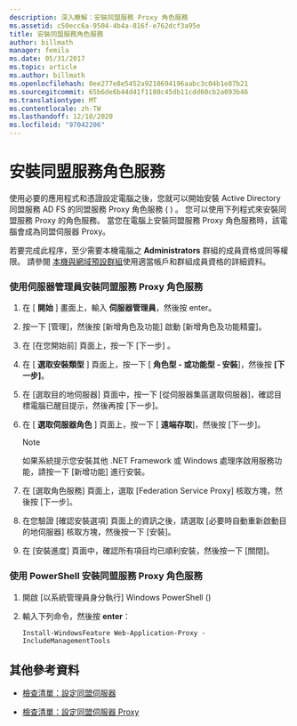 ```yaml
---
description: 深入瞭解：安裝同盟服務 Proxy 角色服務
ms.assetid: c50ecc6a-9504-4b4a-816f-e762dcf3a95e
title: 安裝同盟服務角色服務
author: billmath
manager: femila
ms.date: 05/31/2017
ms.topic: article
ms.author: billmath
ms.openlocfilehash: 0ee277e8e5452a9210694196aabc3c04b1e87b21
ms.sourcegitcommit: 65b6de6b44d41f1180c45db11cdd60cb2a093b46
ms.translationtype: MT
ms.contentlocale: zh-TW
ms.lasthandoff: 12/10/2020
ms.locfileid: "97042206"
---
```

# <a name="install-the-federation-service-proxy-role-service"></a>安裝同盟服務角色服務

使用必要的應用程式和憑證設定電腦之後，您就可以開始安裝 Active Directory 同盟服務 AD FS 的同盟服務 Proxy 角色服務 \( \) 。 您可以使用下列程式來安裝同盟服務 Proxy 的角色服務。 當您在電腦上安裝同盟服務 Proxy 角色服務時，該電腦會成為同盟伺服器 Proxy。

若要完成此程序，至少需要本機電腦之 **Administrators** 群組的成員資格或同等權限。  請參閱 [本機與網域預設群組](https://go.microsoft.com/fwlink/?LinkId=83477)使用適當帳戶和群組成員資格的詳細資料。

### <a name="to-install-the-federation-service-proxy-role-service-using-the-server-manager"></a>使用伺服器管理員安裝同盟服務 Proxy 角色服務

1.  在 [ **開始** ] 畫面上，輸入 **伺服器管理員**，然後按 enter。

2.  按一下 [管理]，然後按 [新增角色及功能] 啟動 [新增角色及功能精靈]。

3.  在 [在您開始前]  頁面上，按一下 [下一步]  。

4.  在 [ **選取安裝類型** ] 頁面上，按一下 [ **角色型 \- 或功能型 \- 安裝**]，然後按 **[下一步]**。

5.  在 [選取目的地伺服器] 頁面中，按一下 [從伺服器集區選取伺服器]，確認目標電腦已醒目提示，然後再按 [下一步]。

6.  在 [ **選取伺服器角色** ] 頁面上，按一下 [ **遠端存取**]，然後按 [下一步]。

    > [!NOTE]
    > 如果系統提示您安裝其他 .NET Framework 或 Windows 處理序啟用服務功能，請按一下 [新增功能] 進行安裝。

7. 在 [選取角色服務] 頁面上，選取 [Federation Service Proxy] 核取方塊，然後按 [下一步]。

8. 在您驗證 [確認安裝選項] 頁面上的資訊之後，請選取 [必要時自動重新啟動目的地伺服器] 核取方塊，然後按一下 [安裝]。

13. 在 [安裝進度] 頁面中，確認所有項目均已順利安裝，然後按一下 [關閉]。

### <a name="to-install-the-federation-service-proxy-role-service-using-powershell"></a>使用 PowerShell 安裝同盟服務 Proxy 角色服務

1. 開啟 [以系統管理員身分執行] Windows PowerShell () 

2. 輸入下列命令，然後按 **enter**：

    ```
    Install-WindowsFeature Web-Application-Proxy -IncludeManagementTools
    ```

## <a name="additional-references"></a>其他參考資料

- [檢查清單：設定同盟伺服器](Checklist--Setting-Up-a-Federation-Server.md)

- [檢查清單：設定同盟伺服器 Proxy](Checklist--Setting-Up-a-Federation-Server-Proxy.md)
